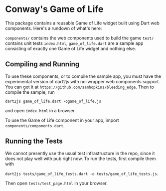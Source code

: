 Conway's Game of Life
=====================

This package contains a reusable Game of Life widget built using Dart web
components. Here's a rundown of what's here:

  `components/`  contains the web components used to build the game
  `test/` contains unit tests
  `index.html`, `game_of_life.dart` are a sample app consisting of exactly one
      Game of Life widget and nothing else.

Compiling and Running
---------------------

To use these components, or to compile the sample app, you must have the
experimental version of dart2js with no-wrapper web components support. You can
get it at `https://github.com/samhopkins/bleeding_edge`. Then to compile the
sample, run
  
  `dart2js game_of_life.dart -ogame_of_life.js`

and open `index.html` in a browser.

To use the Game of Life component in your app, import
`components/components.dart`.

Running the Tests
-----------------

We cannot presently use the usual test infrastructure in the repo, since it does
not play well with pub right now. To run the tests, first compile them with

  `dart2js tests/game_of_life_tests.dart -o tests/game_of_life_tests.js`.

Then open `tests/test_page.html` in your browser.

